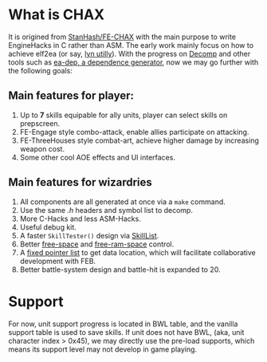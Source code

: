 # What is CHAX

It is origined from [StanHash/FE-CHAX](https://github.com/StanHash/FE-CHAX) with the main purpose to write EngineHacks in C rather than ASM. The early work mainly focus on how to achieve elf2ea (or say, [lyn utilly](https://feuniverse.us/t/ea-asm-tool-lyn-elf2ea-if-you-will/2986)). With the progress on [Decomp](https://github.com/FireEmblemUniverse/fireemblem8u) and other tools such as [ea-dep, a dependence generator](https://github.com/StanHash/ea-dep), now we may go further with the following goals:

## Main features for player:
1. Up to **7** skills equipable for ally units, player can select skills on prepscreen.
2. FE-Engage style combo-attack, enable allies participate on attacking.
3. FE-ThreeHouses style combat-art, achieve higher damage by increasing weapon cost.
4. Some other cool AOE effects and UI interfaces.

## Main features for wizardries
1. All components are all generated at once via a `make` command.
2. Use the same *.h* headers and symbol list to decomp.
3. More C-Hacks and less ASM-Hacks.
4. Useful debug kit.
5. A faster `SkillTester()` design via [SkillList](../Kernel/Wizardry/Core/SkillSys/kernel/SkillList.c).
6. Better [free-space](../include/Configs/config-memmap.h) and [free-ram-space](../Configs//usr-defined.s) control.
7. A [fixed pointer list](../Reloc/Reloc.event) to get data location, which will facilitate collaborative development with FEB.
8. Better battle-system design and battle-hit is expanded to 20.

# Support

For now, unit support progress is located in BWL table, and the vanilla support table is used to save skills. If unit does not have BWL, (aka, unit character index > 0x45), we may directly use the pre-load supports, which means its support level may not develop in game playing.
